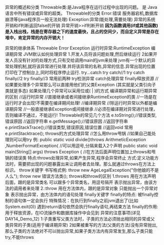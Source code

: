异常的概述和分类
Throwable类:是Java程序在运行过程中出现的问题。
是 Java 语言中所有错误或异常的超类。
Throwable的分类
Error:错误
服务器宕机,数据库崩溃等(java程序员一般无法处理)
Exception:异常(能处理,需要处理)
异常的系统开销和if判断返回false的开销
	异常开销>>if判断开销
	**因为函数调用(if或其他函数)是入栈出栈，栈是在寄存器之下的速度最快，且占的空间少，而自定义异常是存在堆中，肯定异常的内存开销大！**

异常的继承体系
Throwable
Error
Exception
运行时异常:RuntimeException
编译期异常
JVM默认如何处理异常
1.开发人员将该问题处理,然后继续运行
2如果开发人员没有针对的处理方式,只有交给调用main的jvm来处理 jvm有一个默认的异常处理机制,就将该异常进行处理.并将该异常的名称,异常的信息.异常出现的位置打印在了控制台上,同时将程序停止运行.
try...catch
try catch//1
try catch finally//2
try finally//3
常用前两种
try检测异常
catch处理异常
finally释放资源
//如果要处理多个异常那么可以直接用他们的父类Exception
(其实就是父类引向子类就是多态)
如果处理几个异常可以采用位或( | )的方式
编译期异常和运行期异常的区别
//运行时异常
//直接继承或者间接继承RuntimeException的类
//一场是在运行时才会出现!不需要在编译期间处理!
//编译期异常
//除运行时异常以外都是编译期异常
//一般直接继承Exception或间接继承
//必须在编译期对异常进行处理，否则编译不通过，不能运行!
Throwable的常见几个方法
e.toString();//错误类型,错误原因
//返回字符串
e.getMessage();//错误原因
//返回字符串
e.printStackTrace();//错误类型,错误原因,错误位置
//返回void
常用e.printStacktrace();
throws的方式处理异常
//怎么用throw甩锅
//如果自己能处理则可以用try
例:
public static void divide()throws ArithmeticException ,NumberFormatException{
//可以用逗号,分隔来载入2个声明
public static void main(String[] args) throws Exception {
//在方法后面声明位置加上throws和甩锅的错误类
特点:throws处理异常,如果产生异常,程序会异常终止
方式:定义功能方法时，需要把出现的问题暴露出来让调用者去处理。那么就通过throws在方法上标识。
throw关键字
书写格式例:
throw new AgeLegalException("你他娘的不是人么");
throw new 错误方法类();
throws和throw的区别
1.throws 用在方法声明后面，跟的是异常类名 可以跟多个异常类名，用逗号隔开 表示抛出异常，由该方法的调用者来处理
2.:throw 用在方法体内，跟的是异常对象 只能抛出一个异常对象 表示抛出异常，由方法体内的语句处理
finally关键字
finally的特点:
被finally控制的语句体一定会执行
特殊情况：在执行到finally之前jvm退出了(比如System.exit(0))
遇到return语句依然会执行finally语句,再结束方法
finally的作用:
用于释放资源，在IO流操作和数据库操作中会见到
异常的注意事项(详见DAY14_Demo_12)
1:子类重写父类方法时，子类的方法必须抛出相同的异常或父类异常的子类(适用于编译期异常)
2如果被重写的方法(父类的方法)没有异常抛出,那么子类的方法绝对不可以抛出异常,如果子类方法内有异常发生,那么子类只能try,不能throws